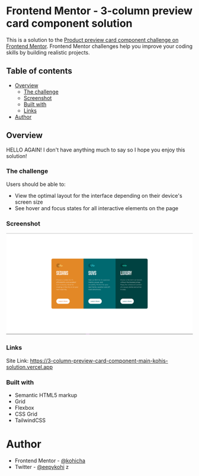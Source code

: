 # Frontend Mentor - 3-column preview card component solution

This is a solution to the [Product preview card component challenge on Frontend Mentor](https://www.frontendmentor.io/challenges/3column-preview-card-component-pH92eAR2-/hub). Frontend Mentor challenges help you improve your coding skills by building realistic projects.

## Table of contents

- [Overview](#overview)
  - [The challenge](#the-challenge)
  - [Screenshot](#screenshot)
  - [Built with](#built-with)
  - [Links](#links)
- [Author](#author)

## Overview

HELLO AGAIN! I don't have anything much to say so I hope you enjoy this solution!

### The challenge

Users should be able to:

- View the optimal layout for the interface depending on their device's screen size
- See hover and focus states for all interactive elements on the page

### Screenshot

![Screenshot of Result](./design/output.jpg)

### Links

Site Link: https://3-column-preview-card-component-main-kohis-solution.vercel.app

### Built with

- Semantic HTML5 markup
- Grid
- Flexbox
- CSS Grid
- TailwindCSS

# Author

- Frontend Mentor - [@kohicha](https://www.frontendmentor.io/profile/kohicha)
- Twitter - [@eepykohi](https://twitter.com/eepykohi)
  z
